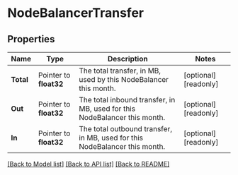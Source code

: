 # NodeBalancerTransfer

## Properties

Name | Type | Description | Notes
------------ | ------------- | ------------- | -------------
**Total** | Pointer to **float32** | The total transfer, in MB, used by this NodeBalancer this month.  | [optional] [readonly] 
**Out** | Pointer to **float32** | The total inbound transfer, in MB, used for this NodeBalancer this month.  | [optional] [readonly] 
**In** | Pointer to **float32** | The total outbound transfer, in MB, used for this NodeBalancer this month.  | [optional] [readonly] 

[[Back to Model list]](../README.md#documentation-for-models) [[Back to API list]](../README.md#documentation-for-api-endpoints) [[Back to README]](../README.md)


